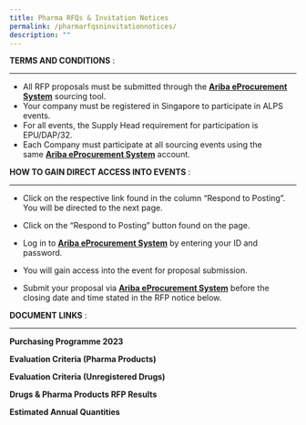 ```yaml
---
title: Pharma RFQs & Invitation Notices
permalink: /pharmarfqsninvitationnotices/
description: ""
---
```

**TERMS AND CONDITIONS** :
_____________________________________________________________
* All RFP proposals must be submitted through the [**Ariba eProcurement System**](https://www.ariba.com/) sourcing tool.
* Your company must be registered in Singapore to participate in ALPS events.
*  For all events, the Supply Head requirement for participation is EPU/DAP/32.
*  Each Company must participate at all sourcing events using the same [**Ariba eProcurement System**](https://www.ariba.com/) account.

**HOW TO GAIN DIRECT ACCESS INTO EVENTS** : 
____________________________________________________________
* Click on the respective link found in the column “Respond to Posting”. You will be directed to the next page.

* Click on the “Respond to Posting” button found on the page.

* Log in to [**Ariba eProcurement System**](https://www.ariba.com/) by entering your ID and password.

* You will gain access into the event for proposal submission.
* Submit your proposal via [**Ariba eProcurement System**](https://www.ariba.com/) before the closing date and time stated in the RFP notice below.

**DOCUMENT LINKS** :
____________________________________________________________

**Purchasing Programme 2023**
[](/files/this%20is%20a%20test%20file.pdf)

**Evaluation Criteria (Pharma Products)**[](/files/this%20is%20a%20test%20file.pdf)

**Evaluation Criteria (Unregistered Drugs)**[](/files/this%20is%20a%20test%20file.pdf)

**Drugs & Pharma Products RFP Results**[](/files/this%20is%20a%20test%20file.pdf)

**Estimated Annual Quantities**[](/files/this%20is%20a%20test%20file.pdf)

